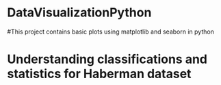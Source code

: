 # DataVisualizationPython

#This project contains basic plots using matplotlib and seaborn in python
# Understanding classifications and statistics for Haberman dataset
